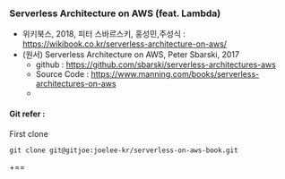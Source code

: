 ### Serverless Architecture on AWS (feat. Lambda)

- 위키북스, 2018, 피터 스바르스키, 홍성민,주성식 : https://wikibook.co.kr/serverless-architecture-on-aws/
- (원서) Serverless Architecture on AWS, Peter Sbarski, 2017
  - github : https://github.com/sbarski/serverless-architectures-aws
  - Source Code : https://www.manning.com/books/serverless-architectures-on-aws
  -


#### Git refer :

First clone

```
git clone git@gitjoe:joelee-kr/serverless-on-aws-book.git
```


+==
